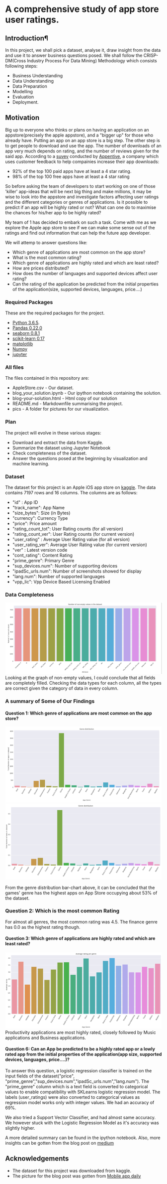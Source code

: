 # A comprehensive study of app store user ratings.
## Introduction¶
In this project, we shall pick a dataset, analyse it, draw insight from the data and use it to answer business questions posed. We shall follow the CRISP-DM(Cross Industry Process For Data Mining) Methodology which consists following steps:
+ Business Understanding
+ Data Understanding
+ Data Preparation
+ Modelling
+ Evaluation
+ Deployment.

## Motivation
Big up to everyone who thinks or plans on having an application on an appstore(precisely the apple appstore), and a "bigger up" for those who already have. Putting an app on an app store is a big step. The other step is to get people to download and use the app. 
The number of downloads of an app very much depends on rating, and the number of reviews given for the said app. According to a [suvey](https://www.apptentive.com/blog/2015/05/05/app-store-ratings-reviews-guide/) conducted by [Appentive](https://www.apptentive.com/), a company which uses customer feedback to help compainies increase their app downloads:
+ 92% of the top 100 paid apps have at least a 4 star rating.
+ 98% of the top 100 free apps have at least a 4 star rating

So before asking the team of developers to start working on one of those 'killer' app-ideas that will be next big thing and make millions, it may be wise to look into the appstore and investigate factors affecting user ratings and the different categories or genres of applications.
Is it possible to predict if an app will be highly rated or not? 
What can one do to maximise the chances for his/her app to be highly rated?

My team of 1 has decided to embark on such a task. 
Come with me as we explore the Apple app store to see if we can make some sense out of the ratings and find out information that can help the future app developer. 

We will attemp to answer questions like:
+ Which genre of applications are most common on the app store?
+ What is the most common rating? 
+ Which genre of applications are highly rated and which are least rated?
+ How are prices distributed?
+ How does the number of languages and supported devices affect user rating?
+ Can the rating of the application be predicted from the initial properties of the application(size, supported devices, languages, price….)

### Required Packages
These are the required packages for the project. 
- [Python 3.6.5](https://www.python.org/downloads/release/python-365/).
- [Pandas 0.22.0](https://pandas.pydata.org/pandas-docs/version/0.22/whatsnew.html)
- [seaborn 0.8.1](https://seaborn.pydata.org/)
- [scikit-learn 0.17](http://scikit-learn.org/0.17/preface.html)
- [matplotlib](https://matplotlib.org/)
- [Numpy](http://www.numpy.org/)
- [jupyter](http://jupyter.org/)

### All files
The files contained in this repository are:
+ AppleStore.csv - Our dataset.
+ blog_your_solution.ipynb - Our ipython notebook containing the solution.
+ blog-your-solution.html - Html copy of our solution
+ README.md - Markdownfile summarising the project.
+ pics - A folder for pictures for our visualization.

### Plan
The project will evolve in these various stages:
- Download and extract the data from Kaggle.
- Summarize the dataset using Jupyter Notebook
- Check completeness of the dataset.
- Answer the questions posed at the beginning by visualization and machine learning.

### Dataset
The dataset for this project is an Apple iOS app store on [kaggle](https://www.kaggle.com/ramamet4/app-store-apple-data-set-10k-apps/home). The data contains 7197 rows and 16 columns. The columns are as follows:
- "id" : App ID
- "track_name": App Name
- "size_bytes": Size (in Bytes)
- "currency": Currency Type
- "price": Price amount
- "rating_count_tot": User Rating counts (for all version)
- "rating_count_ver": User Rating counts (for current version)
- "user_rating" : Average User Rating value (for all version)
- "user_rating_ver": Average User Rating value (for current version)
- "ver" : Latest version code
- "cont_rating": Content Rating
- "prime_genre": Primary Genre
- "sup_devices.num": Number of supporting devices
- "ipadSc_urls.num": Number of screenshots showed for display
- "lang.num": Number of supported languages
- "vpp_lic": Vpp Device Based Licensing Enabled

### Data Completeness
![alt text](pics/1.png)
Looking at the graph of non-empty values, I could conclude that all fields are completely filled. Checking the data types for each column, all the types are correct given the category of data in every column. 

### A summary of Some of Our Findings
#### Question 1: Which genre of applications are most common on the app store?
![](pics/2.png)
![](pics/3.png)

From the genre distribution bar-chart above, it can be concluded that the games' genre has the highest apps on App Store occupying about 53% of the dataset. 

### Question 2: Which is the most common Rating
For almost all genres, the most common rating was 4.5. The finance genre has 0.0 as the highest rating though.

####  Question 3:  Which genre of applications are highly rated and which are least rated? 
![](pics/4.png)
Productivity applications are most highly rated, closely followed by Music applications and Business applications.



#### Question 6: Can an App be predicted to be a highly rated app or a lowly rated app from the initial properties of the application(app size, supported devices, languages, price….)?
To answer this question, a logistic regression classifier is trained on the input fields of the dataset("price", "prime_genre","sup_devices.num","ipadSc_urls.num","lang.num"). The "prime_genre" column which is a text field is converted to categorical values to enable compatibility with SKLearns logistic regression model. The labels (user_ratings) were also converted to categorical values as regression model works only with integer values.
We had an accuracy of 69%.

We also tried a Support Vector Classifier, and had almost same accuracy. We however stuck with the Logistic Regression Model as it's accuracy was slightly higher. 

A more detailed summary can be found in the ipython notebook.
Also, more insights can be gotten from the blog post on [medium](https://medium.com/@white.zephyrzen/improving-chances-of-having-better-ratings-for-apps-on-the-ios-app-store-using-data-analysis-and-c7ee93fe7590)

## Acknowledgements
+ The dataset for this project was downloaded from kaggle.
+ The picture for the blog post was gotten from [Mobile app daily](https://www.mobileappdaily.com/2018/01/5/ways-to-improve-ios-app-rating-in-app-store)






